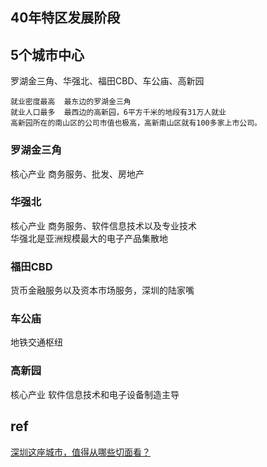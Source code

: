 ## 40年特区发展阶段
## 5个城市中心
罗湖金三角、华强北、福田CBD、车公庙、高新园
```
就业密度最高  最东边的罗湖金三角   
就业人口最多  最西边的高新园，6平方千米的地段有31万人就业   
高新园所在的南山区的公司市值也极高，高新南山区就有100多家上市公司。
```
### 罗湖金三角
核心产业 商务服务、批发、房地产

### 华强北
核心产业 商务服务、软件信息技术以及专业技术   
华强北是亚洲规模最大的电子产品集散地

### 福田CBD 
货币金融服务以及资本市场服务，深圳的陆家嘴

### 车公庙  
地铁交通枢纽   

### 高新园
核心产业 软件信息技术和电子设备制造主导

## ref
[深圳这座城市，值得从哪些切面看？](https://m.igetget.com/share/course/article?id=xzYo2GPNq4W8VEb4e4JejyRBZbnw0d)
